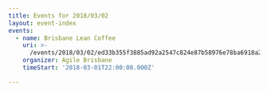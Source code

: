 ```yaml
---
title: Events for 2018/03/02
layout: event-index
events:
  - name: Brisbane Lean Coffee
    uri: >-
      /events/2018/03/02/ed33b355f3885ad92a2547c824e87b58976e78ba6918a2b1fd207a969af43923
    organizer: Agile Brisbane
    timeStart: '2018-03-01T22:00:00.000Z'

---
```

